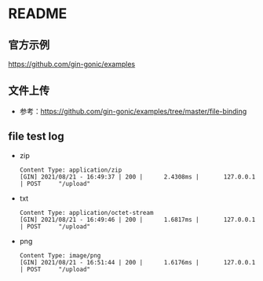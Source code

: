 # README

## 官方示例

https://github.com/gin-gonic/examples

## 文件上传

* 参考：https://github.com/gin-gonic/examples/tree/master/file-binding

## file test log

* zip
  ```
  Content Type: application/zip
  [GIN] 2021/08/21 - 16:49:37 | 200 |      2.4308ms |       127.0.0.1 | POST     "/upload"
  ```
* txt
  ```
  Content Type: application/octet-stream
  [GIN] 2021/08/21 - 16:49:46 | 200 |      1.6817ms |       127.0.0.1 | POST     "/upload"
  ```
* png
  ```
  Content Type: image/png
  [GIN] 2021/08/21 - 16:51:44 | 200 |      1.6176ms |       127.0.0.1 | POST     "/upload"
  ```
